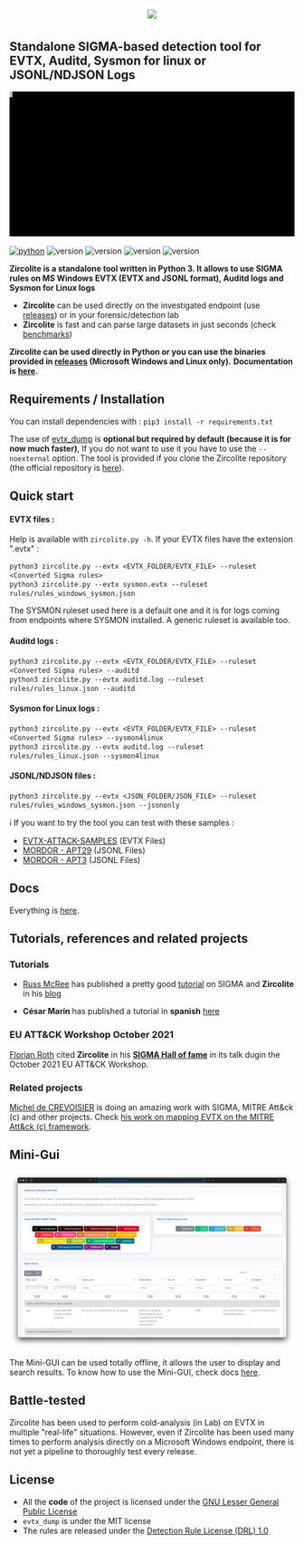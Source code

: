 # <p align="center">![](pics/zircolite_400.png)</p>

## Standalone SIGMA-based detection tool for EVTX, Auditd, Sysmon for linux or JSONL/NDJSON Logs 
![](pics/Zircolite.svg)

[![python](https://img.shields.io/badge/python-3.8-blue)](https://www.python.org/)
![version](https://img.shields.io/badge/Platform-Win-green)
![version](https://img.shields.io/badge/Platform-Lin-green)
![version](https://img.shields.io/badge/Platform-Mac-green)
![version](https://img.shields.io/badge/Architecture-64bit-red)

**Zircolite is a standalone tool written in Python 3. It allows to use SIGMA rules on MS Windows EVTX (EVTX and JSONL format), Auditd logs and Sysmon for Linux logs**

- **Zircolite** can be used directly on the investigated endpoint (use [releases](https://github.com/wagga40/Zircolite/releases)) or in your forensic/detection lab
- **Zircolite** is fast and can parse large datasets in just seconds (check [benchmarks](docs/Internals.md#benchmarks))

**Zircolite can be used directly in Python or you can use the binaries provided in [releases](https://github.com/wagga40/Zircolite/releases) (Microsoft Windows and Linux  only).** 
**Documentation is [here](docs).**

## Requirements / Installation

You can install dependencies with : `pip3 install -r requirements.txt`

The use of [evtx_dump](https://github.com/omerbenamram/evtx) is **optional but required by default (because it is for now much faster)**, If you do not want to use it you have to use the `--noexternal` option. The tool is provided if you clone the Zircolite repository (the official repository is [here](https://github.com/omerbenamram/evtx)).

## Quick start

#### EVTX files : 

Help is available with `zircolite.py -h`. If your EVTX files have the extension ".evtx" :

```shell
python3 zircolite.py --evtx <EVTX_FOLDER/EVTX_FILE> --ruleset <Converted Sigma rules>
python3 zircolite.py --evtx sysmon.evtx --ruleset rules/rules_windows_sysmon.json
```
The SYSMON ruleset used here is a default one and it is for logs coming from endpoints where SYSMON installed. A generic ruleset is available too.

#### Auditd logs : 

```shell
python3 zircolite.py --evtx <EVTX_FOLDER/EVTX_FILE> --ruleset <Converted Sigma rules> --auditd
python3 zircolite.py --evtx auditd.log --ruleset rules/rules_linux.json --auditd
```

#### Sysmon for Linux logs : 

```shell
python3 zircolite.py --evtx <EVTX_FOLDER/EVTX_FILE> --ruleset <Converted Sigma rules> --sysmon4linux
python3 zircolite.py --evtx auditd.log --ruleset rules/rules_linux.json --sysmon4linux
```

#### JSONL/NDJSON files : 

```shell
python3 zircolite.py --evtx <JSON_FOLDER/JSON_FILE> --ruleset rules/rules_windows_sysmon.json --jsononly
```

:information_source: If you want to try the tool you can test with these samples : 

- [EVTX-ATTACK-SAMPLES](https://github.com/sbousseaden/EVTX-ATTACK-SAMPLES) (EVTX Files)
- [MORDOR - APT29](https://github.com/OTRF/Security-Datasets/tree/master/datasets/compound/apt29) (JSONL Files)
- [MORDOR - APT3](https://github.com/OTRF/Security-Datasets/tree/master/datasets/compound/windows/apt3) (JSONL Files)

## Docs

Everything is [here](docs).

## Tutorials, references and related projects

### Tutorials

- [Russ McRee](https://holisticinfosec.io) has published a pretty good [tutorial](https://holisticinfosec.io/post/2021-09-28-zircolite/) on SIGMA and **Zircolite** in his [blog](https://holisticinfosec.io/post/2021-09-28-zircolite/)

- **César Marín** has published a tutorial in **spanish** [here](https://derechodelared.com/zircolite-ejecucion-de-reglas-sigma-en-ficheros-evtx/)

### EU ATT&CK Workshop October 2021

[Florian Roth](https://github.com/Neo23x0/) cited **Zircolite** in his [**SIGMA Hall of fame**](https://github.com/Neo23x0/Talks/blob/master/Sigma_Hall_of_Fame_20211022.pdf) in its talk dugin the October 2021 EU ATT&CK Workshop.

### Related projects

[Michel de CREVOISIER](https://github.com/mdecrevoisier) is doing an amazing work with SIGMA, MITRE Att&ck (c) and other projects. Check [his work on mapping EVTX on the MITRE Att&ck (c) framework](https://github.com/mdecrevoisier/EVTX-to-MITRE-Attack).

## Mini-Gui

![](pics/gui.jpg)

The Mini-GUI can be used totally offline, it allows the user to display and search results. To know how to use the Mini-GUI, check docs [here](docs).

## Battle-tested

Zircolite has been used to perform cold-analysis (in Lab) on EVTX in multiple "real-life" situations. 
However, even if Zircolite has been used many times to perform analysis directly on a Microsoft Windows endpoint, there is not yet a pipeline to thoroughly test every release.

## License

- All the **code** of the project is licensed under the [GNU Lesser General Public License](https://www.gnu.org/licenses/lgpl-3.0.en.html)
- `evtx_dump` is under the MIT license
- The rules are released under the [Detection Rule License (DRL) 1.0](https://github.com/Neo23x0/sigma/blob/master/LICENSE.Detection.Rules.md)
